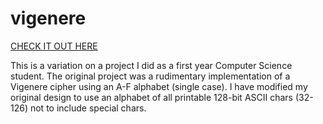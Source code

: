 # vigenere

<a href="https://mattlammmmm.github.io/vigenere/">CHECK IT OUT HERE</a>

This is a variation on a project I did as a first year Computer Science student.
The original project was a rudimentary implementation of a Vigenere cipher using an A-F alphabet (single case).
I have modified my original design to use an alphabet of all printable 128-bit ASCII chars (32-126) not to include special chars.
